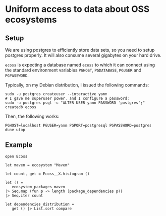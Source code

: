 # Uniform access to data about OSS ecosystems

## Setup

We are using postgres to efficiently store data sets, so you need to setup
postgres properly. It will also consume several gigabytes on your hard drive.

`ecoss` is expecting a database named `ecoss` to which it can connect
using the standard environment variables `PGHOST`, `PGDATABASE`,
`PGUSER` and `PGPASSWORD`.

Typically, on my Debian distribution, I issued the following commands:
```
sudo -u postgres createuser --interactive yann
# I gave me superuser power, and I configure a password:
sudo -u postgres psql -c "ALTER USER yann PASSWORD 'postgres';"
createdb ecoss
```
Then, the following works:
```
PGHOST=localhost PGUSER=yann PGPORT=postgresql PGPASSWORD=postgres dune utop
```

## Example

```
open Ecoss

let maven = ecosystem "Maven"

let count, get = Ecoss__X.histogram ()

let () =
   ecosystem_packages maven
|> Seq.map (fun p -> length (package_dependencies p))
|> Seq.iter count

let dependencies_distribution =
   get () |> List.sort compare
```
